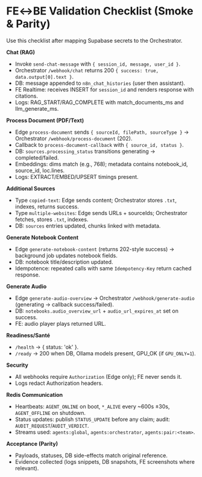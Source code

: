 # FE↔BE Validation Checklist (Smoke & Parity)

Use this checklist after mapping Supabase secrets to the Orchestrator.

**Chat (RAG)**
- Invoke `send-chat-message` with `{ session_id, message, user_id }`.
- Orchestrator `/webhook/chat` returns 200 `{ success: true, data.output[0].text }`.
- DB: message appended to `n8n_chat_histories` (user then assistant).
- FE Realtime: receives INSERT for `session_id` and renders response with citations.
- Logs: RAG_START/RAG_COMPLETE with match_documents_ms and llm_generate_ms.

**Process Document (PDF/Text)**
- Edge `process-document` sends `{ sourceId, filePath, sourceType }` → Orchestrator `/webhook/process-document` (202).
- Callback to `process-document-callback` with `{ source_id, status }`.
- DB: `sources.processing_status` transitions generating → completed/failed.
- Embeddings: dims match (e.g., 768); metadata contains notebook_id, source_id, loc.lines.
- Logs: EXTRACT/EMBED/UPSERT timings present.

**Additional Sources**
- Type `copied-text`: Edge sends content; Orchestrator stores `.txt`, indexes, returns success.
- Type `multiple-websites`: Edge sends URLs + sourceIds; Orchestrator fetches, stores `.txt`, indexes.
- DB: `sources` entries updated, chunks linked with metadata.

**Generate Notebook Content**
- Edge `generate-notebook-content` (returns 202-style success) → background job updates notebook fields.
- DB: notebook title/description updated.
- Idempotence: repeated calls with same `Idempotency-Key` return cached response.

**Generate Audio**
- Edge `generate-audio-overview` → Orchestrator `/webhook/generate-audio` (generating → callback success/failed).
- DB: `notebooks.audio_overview_url` + `audio_url_expires_at` set on success.
- FE: audio player plays returned URL.

**Readiness/Santé**
- `/health` → { status: 'ok' }.
- `/ready` → 200 when DB, Ollama models present, GPU_OK (if `GPU_ONLY=1`).

**Security**
- All webhooks require `Authorization` (Edge only); FE never sends it.
- Logs redact Authorization headers.

**Redis Communication**
- Heartbeats: `AGENT_ONLINE` on boot, `*_ALIVE` every ~600s ±30s, `AGENT_OFFLINE` on shutdown.
- Status updates: publish `STATUS_UPDATE` before any claim; audit: `AUDIT_REQUEST`/`AUDIT_VERDICT`.
- Streams used: `agents:global`, `agents:orchestrator`, `agents:pair:<team>`.

**Acceptance (Parity)**
- Payloads, statuses, DB side-effects match original reference.
- Evidence collected (logs snippets, DB snapshots, FE screenshots where relevant).

